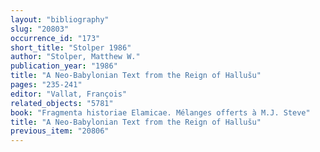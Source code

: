 ```yaml
---
layout: "bibliography"
slug: "20803"
occurrence_id: "173"
short_title: "Stolper 1986"
author: "Stolper, Matthew W."
publication_year: "1986"
title: "A Neo-Babylonian Text from the Reign of Hallušu"
pages: "235-241"
editor: "Vallat, François"
related_objects: "5781"
book: "Fragmenta historiae Elamicae. Mélanges offerts à M.J. Steve"
title: "A Neo-Babylonian Text from the Reign of Hallušu"
previous_item: "20806"
---
```

